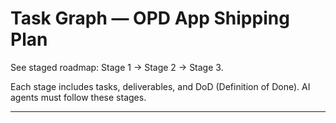 # Task Graph — OPD App Shipping Plan

See staged roadmap: Stage 1 → Stage 2 → Stage 3.

Each stage includes tasks, deliverables, and DoD (Definition of Done).
AI agents must follow these stages.

---
